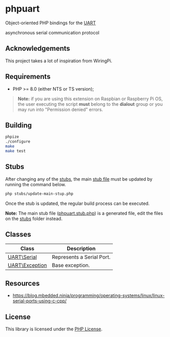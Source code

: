 # phpuart

Object-oriented PHP bindings for the [UART](https://en.wikipedia.org/wiki/Universal_asynchronous_receiver-transmitter)

asynchronous serial communication protocol

## Acknowledgements

This project takes a lot of inspiration from WiringPi.

## Requirements

- PHP >= 8.0 (either NTS or TS version);

> **Note:** if you are using this extension on Raspbian or Raspberry Pi OS, the user executing the script **must**
> belong to the **dialout** group or you may run into "Permission denied" errors.

## Building

```bash
phpize
./configure
make
make test
```

## Stubs

After changing any of the [stubs](stubs/), the main [stub file](phpuart.stub.php) must be updated by running the command below.

```bash
php stubs/update-main-stup.php
```

Once the stub is updated, the regular build process can be executed.

**Note:** The main stub file ([phpuart.stub.php](phpuart.stub.php)) is a generated file, edit the files on the [stubs](stubs/) folder instead.

## Classes

Class                                 | Description
--------------------------------------|------------
[UART\Serial](stubs/Serial.php)       | Represents a Serial Port.
[UART\Exception](stubs/Exception.php) | Base exception.

## Resources

- https://blog.mbedded.ninja/programming/operating-systems/linux/linux-serial-ports-using-c-cpp/

## License

This library is licensed under the [PHP License](LICENSE).
